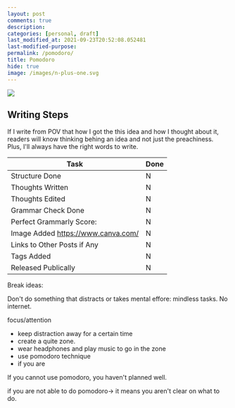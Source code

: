 ```yaml
---
layout: post
comments: true
description:
categories: [personal, draft]
last_modified_at: 2021-09-23T20:52:08.052481
last-modified-purpose:
permalink: /pomodoro/
title: Pomodoro
hide: true
image: /images/n-plus-one.svg
---
```

![](/images/switch-jobs.jpg)

## Writing Steps

If I write from POV that how I got the this idea and how I thought about it, readers will know thinking behing an idea and not just the preachiness. Plus, I'll always have the right words to write.

| Task                        | Done |
|-----------------------------|------|
| Structure Done              | N    |
| Thoughts Written            | N    |
| Thoughts Edited             | N    |
| Grammar Check Done          | N    |
| Perfect Grammarly Score:    | N    |
| Image Added  https://www.canva.com/                | N    |
| Links to Other Posts if Any | N    |
| Tags Added                  | N    |
| Released Publically         | N    |

Break ideas:

Don't do something that distracts or takes mental effore: mindless tasks. No internet.


focus/attention
- keep distraction away for a certain time
- create a quite zone. 
- wear headphones and play music to go in the zone 
- use pomodoro technique
- if you are


If you cannot use pomodoro, you haven't planned well.

if you are not able to do pomodoro-> it means you aren't clear on what to do. 
